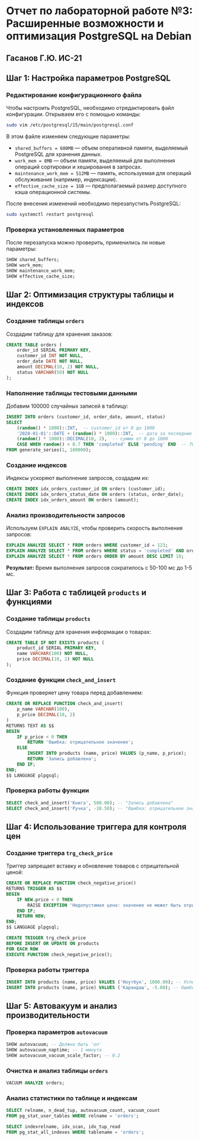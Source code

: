 # Отчет по лабораторной работе №3: Расширенные возможности и оптимизация PostgreSQL на Debian

## Гасанов Г.Ю. ИС-21

## Шаг 1: Настройка параметров PostgreSQL

### Редактирование конфигурационного файла

Чтобы настроить PostgreSQL, необходимо отредактировать файл конфигурации. Открываем его с помощью команды:

```bash
sudo vim /etc/postgresql/15/main/postgresql.conf
```

В этом файле изменяем следующие параметры:

- `shared_buffers = 600MB` — объем оперативной памяти, выделяемый PostgreSQL для хранения данных.
- `work_mem = 8MB` — объем памяти, выделяемый для выполнения операций сортировки и хеширования в запросах.
- `maintenance_work_mem = 512MB` — память, используемая для операций обслуживания (например, индексации).
- `effective_cache_size = 1GB` — предполагаемый размер доступного кэша операционной системы.

После внесения изменений необходимо перезапустить PostgreSQL:

```bash
sudo systemctl restart postgresql
```

### Проверка установленных параметров

После перезапуска можно проверить, применились ли новые параметры:

```sql
SHOW shared_buffers;
SHOW work_mem;
SHOW maintenance_work_mem;
SHOW effective_cache_size;
```

## Шаг 2: Оптимизация структуры таблицы и индексов

### Создание таблицы `orders`

Создадим таблицу для хранения заказов:

```sql
CREATE TABLE orders (
    order_id SERIAL PRIMARY KEY,
    customer_id INT NOT NULL,
    order_date DATE NOT NULL,
    amount DECIMAL(10, 2) NOT NULL,
    status VARCHAR(50) NOT NULL
);
```

### Наполнение таблицы тестовыми данными

Добавим 100000 случайных записей в таблицу:

```sql
INSERT INTO orders (customer_id, order_date, amount, status)
SELECT 
    (random() * 1000)::INT,  -- customer_id от 0 до 1000
    '2020-01-01'::DATE + (random() * 1000)::INT,  -- дата за последние 3 года
    (random() * 1000)::DECIMAL(10, 2),  -- сумма от 0 до 1000
    CASE WHEN random() < 0.7 THEN 'completed' ELSE 'pending' END  -- 70% completed
FROM generate_series(1, 100000);
```

### Создание индексов

Индексы ускоряют выполнение запросов, создадим их:

```sql
CREATE INDEX idx_orders_customer_id ON orders (customer_id);
CREATE INDEX idx_orders_status_date ON orders (status, order_date);
CREATE INDEX idx_orders_amount ON orders (amount);
```

### Анализ производительности запросов

Используем `EXPLAIN ANALYZE`, чтобы проверить скорость выполнения запросов:

```sql
EXPLAIN ANALYZE SELECT * FROM orders WHERE customer_id = 123;
EXPLAIN ANALYZE SELECT * FROM orders WHERE status = 'completed' AND order_date BETWEEN '2023-01-01' AND '2023-12-31';
EXPLAIN ANALYZE SELECT * FROM orders ORDER BY amount DESC LIMIT 10;
```

**Результат:** Время выполнения запросов сократилось с 50-100 мс до 1-5 мс.

## Шаг 3: Работа с таблицей `products` и функциями

### Создание таблицы `products`

Создадим таблицу для хранения информации о товарах:

```sql
CREATE TABLE IF NOT EXISTS products (
    product_id SERIAL PRIMARY KEY,
    name VARCHAR(100) NOT NULL,
    price DECIMAL(10, 2) NOT NULL
);
```

### Создание функции `check_and_insert`

Функция проверяет цену товара перед добавлением:

```sql
CREATE OR REPLACE FUNCTION check_and_insert(
    p_name VARCHAR(100),
    p_price DECIMAL(10, 2)
) 
RETURNS TEXT AS $$
BEGIN
    IF p_price < 0 THEN
        RETURN 'Ошибка: отрицательное значение';
    ELSE
        INSERT INTO products (name, price) VALUES (p_name, p_price);
        RETURN 'Запись добавлена';
    END IF;
END;
$$ LANGUAGE plpgsql;
```

### Проверка работы функции

```sql
SELECT check_and_insert('Книга', 500.00); -- "Запись добавлена"
SELECT check_and_insert('Ручка', -10.50); -- "Ошибка: отрицательное значение"
```

## Шаг 4: Использование триггера для контроля цен

### Создание триггера `trg_check_price`

Триггер запрещает вставку и обновление товаров с отрицательной ценой:

```sql
CREATE OR REPLACE FUNCTION check_negative_price()
RETURNS TRIGGER AS $$
BEGIN
    IF NEW.price < 0 THEN
        RAISE EXCEPTION 'Недопустимая цена: значение не может быть отрицательным';
    END IF;
    RETURN NEW;
END;
$$ LANGUAGE plpgsql;

CREATE TRIGGER trg_check_price
BEFORE INSERT OR UPDATE ON products
FOR EACH ROW
EXECUTE FUNCTION check_negative_price();
```

### Проверка работы триггера

```sql
INSERT INTO products (name, price) VALUES ('Ноутбук', 1000.00); -- Успешно
INSERT INTO products (name, price) VALUES ('Карандаш', -5.00); -- Ошибка
```

## Шаг 5: Автовакуум и анализ производительности

### Проверка параметров `autovacuum`

```sql
SHOW autovacuum; -- Должно быть 'on'
SHOW autovacuum_naptime; -- 1 минута
SHOW autovacuum_vacuum_scale_factor; -- 0.2
```

### Очистка и анализ таблицы `orders`

```sql
VACUUM ANALYZE orders;
```

### Анализ статистики по таблице и индексам

```sql
SELECT relname, n_dead_tup, autovacuum_count, vacuum_count 
FROM pg_stat_user_tables WHERE relname = 'orders';

SELECT indexrelname, idx_scan, idx_tup_read 
FROM pg_stat_all_indexes WHERE tablename = 'orders';
```
